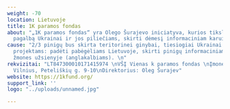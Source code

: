 ```yaml
---
weight: -70
location: Lietuvoje
title: 1K paramos fondas
about: "„1K paramos fondas“ yra Olego Šurajevo iniciatyva, kurios tikslas - teikti
  pagalbą Ukrainai ir jos piliečiams, skirti dėmesį informaciniam karui."
cause: "2/3 pinigų bus skirta teritorinei ginybai, tiesiogiai Ukrainai. 1/3 humanitariniams
  projektams: padėti pabėgėliams Lietuvoje, skirti pinigų informaciniam karui, informuoti
  žmones užsienyje (anglakalbiams). \n"
rekvizitai: "LT847300010171415974 \nVŠĮ Vienas k paramos fondas \nĮmonės kodas: 306036141\nAdresas:
  Vilnius, Peteliškių g. 9-10\nDirektorius: Oleg Šurajev"
website: https://1kfund.org/
support_link: ''
logo: "../uploads/unnamed.jpg"

---
```

